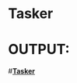 # Tasker
# OUTPUT:

#**[Tasker](http://htmlpreview.github.io/?https://github.com/KJ-7701/Tasker/blob/main/index.html)**
